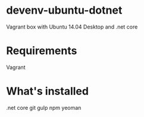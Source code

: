 # devenv-ubuntu-dotnet
Vagrant box with Ubuntu 14.04 Desktop and .net core

# Requirements

Vagrant

# What's installed

.net core
git
gulp
npm
yeoman

